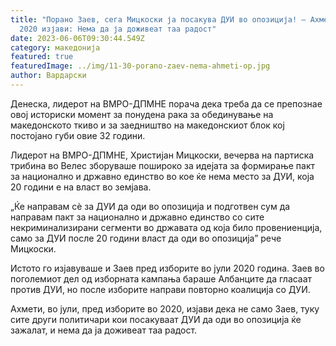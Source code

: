 ```yaml
---
title: "Порано Заев, сега Мицкоски ја посакува ДУИ во опозиција! – Ахмети во
  2020 изјави: Нема да ја доживеат таа радост"
date: 2023-06-06T09:30:44.549Z
category: македонија
featured: true
featuredImage: ../img/11-30-porano-zaev-nema-ahmeti-op.jpg
author: Вардарски
---
```

<!--StartFragment-->

Денеска, лидерот на ВМРО-ДПМНЕ порача дека треба да се препознае овој историски момент за понудена рака за обединување на македонското ткиво и за заедништво на македонскиот блок кој постојано губи овие 32 години.

Лидерот на ВМРО-ДПМНЕ, Христијан Мицкоски, вечерва на партиска трибина во Велес зборуваше пошироко за идејата за формирање пакт за национално и државно единство во кое ќе нема место за ДУИ, која 20 години е на власт во земјава.

„Ќе направам сè за ДУИ да оди во опозиција и подготвен сум да направам пакт за национално и државно единство со сите некриминализирани сегменти во државата од која било провениенција, само за ДУИ после 20 години власт да оди во опозиција” рече Мицкоски.

Истото го изјавуваше и Заев пред изборите во јули 2020 година. Заев во поголемиот дел од изборната кампања бараше Албанците да гласаат против ДУИ, но после изборите направи повторно коалиција со ДУИ.

Ахмети, во јули, пред изборите во 2020, изјави дека не само Заев, туку сите други политичари кои посакуваат ДУИ да оди во опозиција ќе зажалат, и нема да ја доживеат таа радост.

<!--EndFragment-->